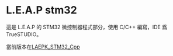 # L.E.A.P stm32

這是 L.E.A.P 的 STM32 微控制器程式部分，使用 C/C++ 編寫，IDE 爲 TrueSTUDIO。

當前版本在[LAEPK_STM32_Cpp](stm32/LAEPK_STM32_Cpp)
